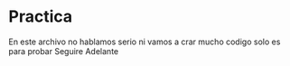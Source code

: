 # Practica
En este archivo no hablamos serio ni vamos a crar mucho codigo solo es para probar
Seguire Adelante

